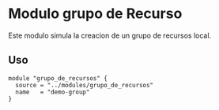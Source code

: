 # Modulo grupo de Recurso

Este modulo simula la creacion de un grupo de recursos local.

## Uso

```hcl
module "grupo_de_recursos" {
  source = "../modules/grupo_de_recursos"
  name   = "demo-group"
}
```